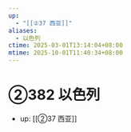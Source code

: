 ```yaml
---
up:
  - "[[②37 西亚]]"
aliases:
  - 以色列
ctime: 2025-03-01T13:14:04+08:00
mtime: 2025-10-01T11:40:34+08:00
---
```


# ②382 以色列

- up: [[②37 西亚]]
